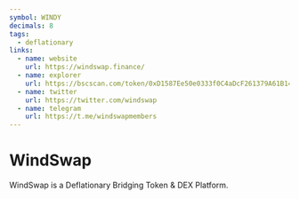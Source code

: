 ```yaml
---
symbol: WINDY
decimals: 8
tags:
  - deflationary
links:
  - name: website
    url: https://windswap.finance/
  - name: explorer
    url: https://bscscan.com/token/0xD1587Ee50e0333f0C4aDcF261379A61B1486c5d2
  - name: twitter
    url: https://twitter.com/windswap
  - name: telegram
    url: https://t.me/windswapmembers
---
```


# WindSwap

WindSwap is a Deflationary Bridging Token & DEX Platform.
